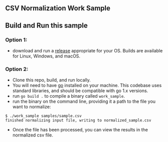 ## CSV Normalization Work Sample

## Build and Run this sample
### Option 1:
* download and run a [release](https://github.com/mercul3s/truss-work-sample/releases) appropriate
for your OS. Builds are available for Linux, Windows, and macOS. 

### Option 2:
* Clone this repo, build, and run locally.
* You will need to have [go](https://golang.org/doc/install) installed on your
machine. This codebase uses standard libraries, and should be compatible with go
1.x versions.
* run `go build .` to compile a binary called `work_sample`.
* run the binary on the command line, providing it a path to the file you want
to normalize: 
```
$ ./work_sample samples/sample.csv
finished normalizing input file, writing to normalized_sample.csv
```
* Once the file has been processed, you can view the results in the normalized
csv file.
